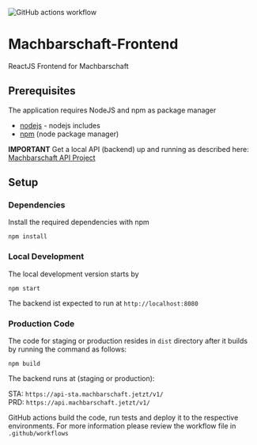 ![GitHub actions workflow](https://github.com/machbarschaft/Machbarschaft-Frontend/actions/workflows/actions.yml/badge.svg)

# Machbarschaft-Frontend
ReactJS Frontend for Machbarschaft

## Prerequisites
The application requires NodeJS and npm as package manager
* [nodejs](https://nodejs.org/en/) - nodejs includes 
* [npm](https://www.npmjs.com/) (node package manager)

**IMPORTANT** Get a local API (backend) up and running as described here: [Machbarschaft API Project](https://github.com/machbarschaft/service-api-ng)

## Setup
### Dependencies
Install the required dependencies with npm
```
npm install
```

### Local Development
The local development version starts by

```
npm start
```
The backend ist expected to run at `http://localhost:8080`   

### Production Code
The code for staging or production resides in `dist` directory after it builds by running the command as follows:
```
npm build
```
The backend runs at (staging or production):

STA: `https://api-sta.machbarschaft.jetzt/v1/`   
PRD: `https://api.machbarschaft.jetzt/v1/`   

GitHub actions build the code, run tests and deploy it to the respective environments. For more information please review the workflow file in `.github/workflows`
